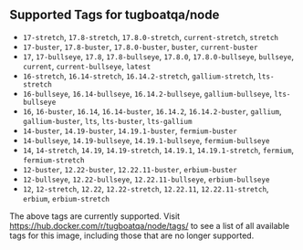 ## Supported Tags for tugboatqa/node

* `17-stretch`, `17.8-stretch`, `17.8.0-stretch`, `current-stretch`, `stretch`
* `17-buster`, `17.8-buster`, `17.8.0-buster`, `buster`, `current-buster`
* `17`, `17-bullseye`, `17.8`, `17.8-bullseye`, `17.8.0`, `17.8.0-bullseye`, `bullseye`, `current`, `current-bullseye`, `latest`
* `16-stretch`, `16.14-stretch`, `16.14.2-stretch`, `gallium-stretch`, `lts-stretch`
* `16-bullseye`, `16.14-bullseye`, `16.14.2-bullseye`, `gallium-bullseye`, `lts-bullseye`
* `16`, `16-buster`, `16.14`, `16.14-buster`, `16.14.2`, `16.14.2-buster`, `gallium`, `gallium-buster`, `lts`, `lts-buster`, `lts-gallium`
* `14-buster`, `14.19-buster`, `14.19.1-buster`, `fermium-buster`
* `14-bullseye`, `14.19-bullseye`, `14.19.1-bullseye`, `fermium-bullseye`
* `14`, `14-stretch`, `14.19`, `14.19-stretch`, `14.19.1`, `14.19.1-stretch`, `fermium`, `fermium-stretch`
* `12-buster`, `12.22-buster`, `12.22.11-buster`, `erbium-buster`
* `12-bullseye`, `12.22-bullseye`, `12.22.11-bullseye`, `erbium-bullseye`
* `12`, `12-stretch`, `12.22`, `12.22-stretch`, `12.22.11`, `12.22.11-stretch`, `erbium`, `erbium-stretch`

The above tags are currently supported. Visit https://hub.docker.com/r/tugboatqa/node/tags/ to see a list of all available tags for this image, including those that are no longer supported.
